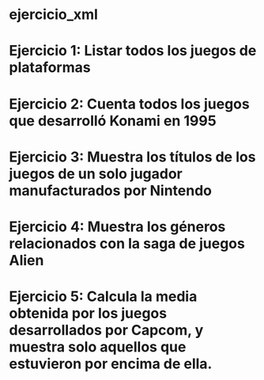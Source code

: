 # ejercicio_xml

# Ejercicio 1: 	Listar todos los juegos de plataformas

# Ejercicio 2: 	Cuenta todos los juegos que desarrolló Konami en 1995

# Ejercicio 3: 	Muestra los títulos de los juegos de un solo jugador manufacturados por Nintendo

# Ejercicio 4: 	Muestra los géneros relacionados con la saga de juegos Alien

# Ejercicio 5: 	Calcula la media obtenida por los juegos desarrollados por Capcom, y muestra solo aquellos que estuvieron por encima de 		ella.
